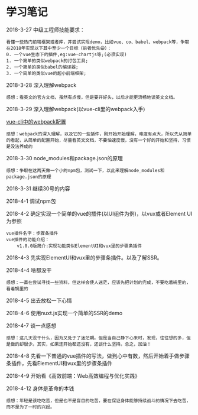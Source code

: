 # 学习笔记
2018-3-27 中级工程师技能要求：
    
    看懂一些热门前端框架或者库，并尝试实现demo，比如vue、co、babel、webpack等，争取在2018年实现以下其中至少一个目标（前者优先😁）：
    0. 一个vue生态下的插件,eg:vue-chartjs等;(必须实现)
    1. 一个简单的类似webpack的打包工具;
    2. 一个简单的类似babel的编译器;
    3. 一个简单的类似vue的超小前端框架;
2018-3-28 深入理解webpack

    感想：看英文的官方文档，虽然有点慢，但是要开好头，以后才能更流畅地读英文文档。
2018-3-29 深入理解webpack(以vue-cli里的webpack入手)

[vue-cli中的webpack配置](https://segmentfault.com/a/1190000008779053)

    感想：webpack的深入理解，以及它的一些插件，刚开始开始理解，难度有点大，所以先从简单的看起，从简单的配置开始，尽量看英文文档，不要怕速度慢，没有一个好的开始和坚持，习惯是没法养成的
2018-3-30 node_modules和package.json的原理

    感想：争取在这两天做一个小的npm包，测试一下，以此来理解node_modules和package.json的原理

2018-3-31 继续30号的内容  

2018-4-1 调试npm包

2018-4-2 确定实现一个简单的vue的插件(以UI组件为例)，以vux或者Element UI为参照

	vue插件名字：步骤条插件
    vue插件的功能介绍：
        v1.0.0版简介:实现功能类似ElementUI和vux里的步骤条插件

2018-4-3 先实现ElementUI和vux里的步骤条插件。以及了解SSR。

2018-4-4 啥都没干

    感想：一直在尝试寻找一些资料，但这样会使人迷茫，应该先把计划的完成，不要吃着碗里的，看着锅里的

2018-4-5 出去放松一下心情

2018-4-6 使用nuxt.js实现一个简单的SSR的demo

2018-4-7 谈一点感想

    感想：这几天没干什么，因为又处于了迷茫期。但是当自己静下心来时，发现，往往想的多，但是做的却很少。其实，如果连开始都还没有，还谈什么坚持。总之，加油！

2018-4-8 先看一下普通的vue插件的写法，做到心中有数，然后开始着手做步骤条插件，先看ElementUI和vux里的步骤条插件

2018-4-9 开始看《高效前端：Web高效编程与优化实践》

2018-4-12 身体是革命的本钱

    感想：年轻是该吃吃苦，但是也不是盲目的吃苦，要在保证身体能够持续战斗的情况下去吃苦，而不是为了一时的兴起。    


